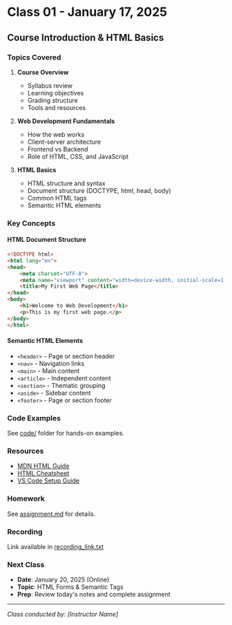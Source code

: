 # Class 01 - January 17, 2025

## Course Introduction & HTML Basics

### Topics Covered

1. **Course Overview**
   - Syllabus review
   - Learning objectives
   - Grading structure
   - Tools and resources

2. **Web Development Fundamentals**
   - How the web works
   - Client-server architecture
   - Frontend vs Backend
   - Role of HTML, CSS, and JavaScript

3. **HTML Basics**
   - HTML structure and syntax
   - Document structure (DOCTYPE, html, head, body)
   - Common HTML tags
   - Semantic HTML elements

### Key Concepts

#### HTML Document Structure
```html
<!DOCTYPE html>
<html lang="en">
<head>
    <meta charset="UTF-8">
    <meta name="viewport" content="width=device-width, initial-scale=1.0">
    <title>My First Web Page</title>
</head>
<body>
    <h1>Welcome to Web Development</h1>
    <p>This is my first web page.</p>
</body>
</html>
```

#### Semantic HTML Elements
- `<header>` - Page or section header
- `<nav>` - Navigation links
- `<main>` - Main content
- `<article>` - Independent content
- `<section>` - Thematic grouping
- `<aside>` - Sidebar content
- `<footer>` - Page or section footer

### Code Examples

See [code/](code/) folder for hands-on examples.

### Resources

- [MDN HTML Guide](https://developer.mozilla.org/en-US/docs/Web/HTML)
- [HTML Cheatsheet](../../resources/cheatsheets/)
- [VS Code Setup Guide](../../resources/guides/setup-vscode.md)

### Homework

See [assignment.md](assignment.md) for details.

### Recording

Link available in [recording_link.txt](recording_link.txt)

### Next Class

- **Date**: January 20, 2025 (Online)
- **Topic**: HTML Forms & Semantic Tags
- **Prep**: Review today's notes and complete assignment

---

*Class conducted by: [Instructor Name]*
